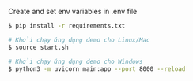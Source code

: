 

Create and set env variables in .env file

```sh
$ pip install -r requirements.txt
```

```sh
# Khởi chạy ứng dụng demo cho Linux/Mac
$ source start.sh 
```

```sh
# Khởi chạy ứng dụng demo cho Windows
$ python3 -m uvicorn main:app --port 8000 --reload 
```
